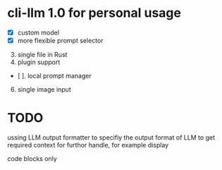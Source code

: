 # cli-llm 1.0 for personal usage

- [x] custom model
- [x] more flexible prompt selector
3. single file in Rust
4. plugin support
- [ ]. local prompt manager
6. single image input


# TODO


ussing LLM output formatter to specifiy the output format of LLM to get required context for furthor handle, for example display 
 
code blocks only
